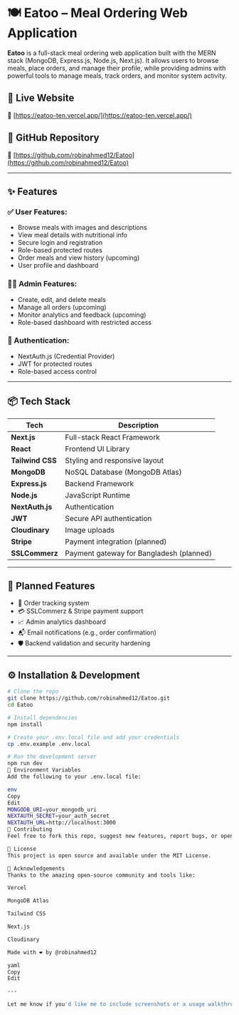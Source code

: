 # 🍽️ Eatoo – Meal Ordering Web Application

**Eatoo** is a full-stack meal ordering web application built with the MERN stack (MongoDB, Express.js, Node.js, Next.js). It allows users to browse meals, place orders, and manage their profile, while providing admins with powerful tools to manage meals, track orders, and monitor system activity.

## 🚀 Live Website

🔗 [https://eatoo-ten.vercel.app/](https://eatoo-ten.vercel.app/)

## 📂 GitHub Repository

🔗 [https://github.com/robinahmed12/Eatoo](https://github.com/robinahmed12/Eatoo)

---

## ✨ Features

### ✅ User Features:
- Browse meals with images and descriptions
- View meal details with nutritional info
- Secure login and registration
- Role-based protected routes
- Order meals and view history (upcoming)
- User profile and dashboard

### 🧑‍💼 Admin Features:
- Create, edit, and delete meals
- Manage all orders (upcoming)
- Monitor analytics and feedback (upcoming)
- Role-based dashboard with restricted access

### 🔐 Authentication:
- NextAuth.js (Credential Provider)
- JWT for protected routes
- Role-based access control

---

## 📦 Tech Stack

| Tech             | Description                                |
|------------------|--------------------------------------------|
| **Next.js**      | Full-stack React Framework                 |
| **React**        | Frontend UI Library                        |
| **Tailwind CSS** | Styling and responsive layout              |
| **MongoDB**      | NoSQL Database (MongoDB Atlas)            |
| **Express.js**   | Backend Framework                          |
| **Node.js**      | JavaScript Runtime                         |
| **NextAuth.js**  | Authentication                             |
| **JWT**          | Secure API authentication                  |
| **Cloudinary**   | Image uploads                              |
| **Stripe**       | Payment integration (planned)              |
| **SSLCommerz**   | Payment gateway for Bangladesh (planned)   |

---

## 📌 Planned Features

- 🧾 Order tracking system  
- 💳 SSLCommerz & Stripe payment support  
- 📈 Admin analytics dashboard  
- 📬 Email notifications (e.g., order confirmation)  
- 🛡️ Backend validation and security hardening  

---

## ⚙️ Installation & Development

```bash
# Clone the repo
git clone https://github.com/robinahmed12/Eatoo.git
cd Eatoo

# Install dependencies
npm install

# Create your .env.local file and add your credentials
cp .env.example .env.local

# Run the development server
npm run dev
🔐 Environment Variables
Add the following to your .env.local file:

env
Copy
Edit
MONGODB_URI=your_mongodb_uri
NEXTAUTH_SECRET=your_auth_secret
NEXTAUTH_URL=http://localhost:3000
🤝 Contributing
Feel free to fork this repo, suggest new features, report bugs, or open pull requests. All contributions are welcome!

📄 License
This project is open source and available under the MIT License.

🙌 Acknowledgements
Thanks to the amazing open-source community and tools like:

Vercel

MongoDB Atlas

Tailwind CSS

Next.js

Cloudinary

Made with ❤️ by @robinahmed12

yaml
Copy
Edit

---

Let me know if you'd like me to include screenshots or a usage walkthrough section too!
